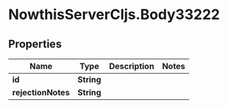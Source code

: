 # NowthisServerCljs.Body33222

## Properties
Name | Type | Description | Notes
------------ | ------------- | ------------- | -------------
**id** | **String** |  | 
**rejectionNotes** | **String** |  | 


